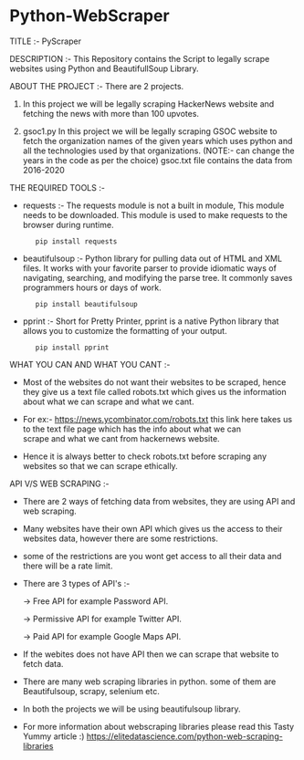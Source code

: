 # Python-WebScraper
TITLE :- PyScraper


DESCRIPTION :- This Repository contains the Script to legally scrape websites using Python and BeautifullSoup Library.

ABOUT THE PROJECT :- There are 2 projects.
    
   1. 
      In this project we will be legally scraping HackerNews website and fetching the news with more than 100 upvotes.

   2. gsoc1.py
      In this project we will be legally scraping GSOC website to fetch the organization names of the given years which uses python and all the technologies used by that 
      organizations.
      (NOTE:- can change the years in the code as per the choice)
      gsoc.txt file contains the data from 2016-2020 
   

THE REQUIRED TOOLS :-
   
   * requests :- The requests module is not a built in module, This module needs to be downloaded. This module is used to make requests to the browser during runtime.
    
            pip install requests
        
   * beautifulsoup :- Python library for pulling data out of HTML and XML files. It works with your favorite parser to provide idiomatic ways of navigating, searching, and 
                      modifying the parse tree. It commonly saves programmers hours or days of work.
                      
            pip install beautifulsoup
        
        
   * pprint :- Short for Pretty Printer, pprint is a native Python library that allows you to customize the formatting of your output.
   
            pip install pprint
            
   
WHAT YOU CAN AND WHAT YOU CANT :-
   
   * Most of the websites do not want their websites to be scraped, hence they give us a text file called robots.txt which gives us the information about what we can  scrape and what we cant.
     
   * For ex:- https://news.ycombinator.com/robots.txt this link here takes us to the text file page which has the info about what we can   
     scrape and what we cant from hackernews website.
     
   * Hence it is always better to check robots.txt before scraping any websites so that we can scrape ethically.

API V/S WEB SCRAPING :-
    
   *  There are 2 ways of fetching data from websites, they are using API and web scraping.
   
   *  Many websites have their own API which gives us the access to their websites data, however there are some restrictions.
   
   *  some of the restrictions are you wont get access to all their data and there will be a rate limit.
   
   *  There are 3 types of API's :-
           
        -> Free API for example Password API.
            
        -> Permissive API for example Twitter API.
           
        -> Paid API for example Google Maps API.

   * If the webites does not have API then we can scrape that website to fetch data.
   
   * There are many web scraping libraries in python. some of them are Beautifulsoup, scrapy, selenium etc.
   
   * In both the projects we will be using beautifulsoup library.
   
   * For more information about webscraping libraries please read this Tasty Yummy article :) 
     https://elitedatascience.com/python-web-scraping-libraries 

    
